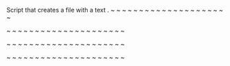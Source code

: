 Script that creates a file with a text .
~
~
~
~
~
~
~
~
~
~
~
~
~
~
~
~
~
~
~
~
~
                                   
~
~
~
~
~
~
~
~
~
~
~
~
~
~
~
~
~
~
~
~
~
                                   
~
~
~
~
~
~
~
~
~
~
~
~
~
~
~
~
~
~
~
~
~
                                
~
~
~
~
~
~
~
~
~
~
~
~
~
~
~
~
~
~
~
~
~
                                   

